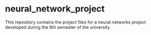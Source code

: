 # neural_network_project
This repository contains the project files for a neural networks project developed during the 6th semester of the university. 
